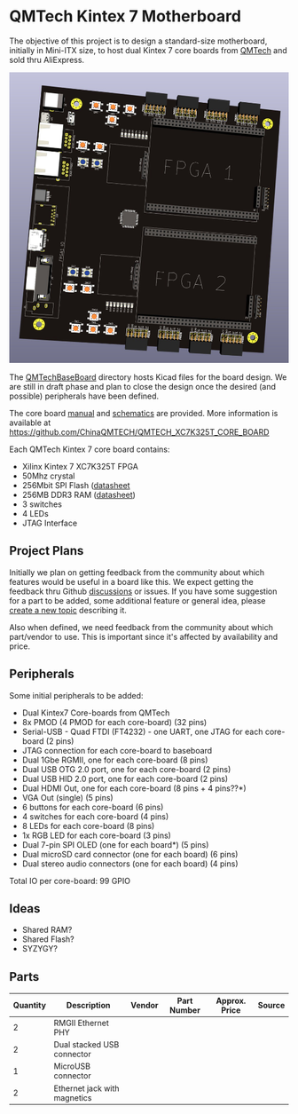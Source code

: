 # QMTech Kintex 7 Motherboard

The objective of this project is to design a standard-size motherboard, initially in Mini-ITX size, to host dual Kintex 7 core boards from [QMTech](https://www.aliexpress.com/item/1005003668804223.html) and sold thru AliExpress.

![initial board layout](./img/Layout_1.jpg)

The [QMTechBaseBoard](./QMTechBaseBoard-Kicad/) directory hosts Kicad files for the board design. We are still in draft phase and plan to close the design once the desired (and possible) peripherals have been defined.

The core board [manual](docs/QMTECH_Kintex-7_XC7K325T_Core_Board_User_Manual(Hardware)_V01.pdf) and [schematics](docs/QMTECH-XC7K325T-CORE-BOARD-V2-20211104.pdf) are provided. More information is available at <https://github.com/ChinaQMTECH/QMTECH_XC7K325T_CORE_BOARD>

Each QMTech Kintex 7 core board contains:

- Xilinx Kintex 7 XC7K325T FPGA
- 50Mhz crystal
- 256Mbit SPI Flash ([datasheet](docs/SPI/S25FL256L_S25FL128L_256-MB_32-MB_128-MB_16-MB_3.0_V_FL-L_FLASH_MEMORY.pdf)
- 256MB DDR3 RAM ([datasheet](docs/DDR3/2Gb_1_35V_DDR3L.pdf))
- 3 switches
- 4 LEDs
- JTAG Interface

## Project Plans

Initially we plan on getting feedback from the community about which features would be useful in a board like this. We expect getting the feedback thru Github [discussions](https://github.com/carlosedp/QMTechBaseBoard/discussions) or issues. If you have some suggestion for a part to be added, some additional feature or general idea, please [create a new topic](https://github.com/carlosedp/QMTechBaseBoard/discussions/new) describing it.

Also when defined, we need feedback from the community about which part/vendor to use. This is important since it's affected by availability and price.

## Peripherals

Some initial peripherals to be added:

- Dual Kintex7 Core-boards from QMTech
- 8x PMOD (4 PMOD for each core-board) (32 pins)
- Serial-USB - Quad FTDI (FT4232) - one UART, one JTAG for each core-board (2 pins)
- JTAG connection for each core-board to baseboard
- Dual 1Gbe RGMII, one for each core-board (8 pins)
- Dual USB OTG 2.0 port, one for each core-board (2 pins)
- Dual USB HID 2.0 port, one for each core-board (2 pins)
- Dual HDMI Out, one for each core-board (8 pins + 4 pins??*)
- VGA Out (single) (5 pins)
- 6 buttons for each core-board (6 pins)
- 4 switches for each core-board (4 pins)
- 8 LEDs for each core-board (8 pins)
- 1x RGB LED for each core-board (3 pins)
- Dual 7-pin SPI OLED (one for each board*) (5 pins)
- Dual microSD card connector (one for each board) (6 pins)
- Dual stereo audio connectors (one for each board) (4 pins)

Total IO per core-board: 99 GPIO

## Ideas

- Shared RAM?
- Shared Flash?
- SYZYGY?

## Parts

| Quantity | Description                  | Vendor | Part Number | Approx. Price | Source |
| -------- | ---------------------------- | ------ | ----------- | ------------- | ------ |
| 2        | RMGII Ethernet PHY           |        |             |               |        |
| 2        | Dual stacked USB connector   |        |             |               |        |
| 1        | MicroUSB connector           |        |             |               |        |
| 2        | Ethernet jack with magnetics |        |             |               |        |

